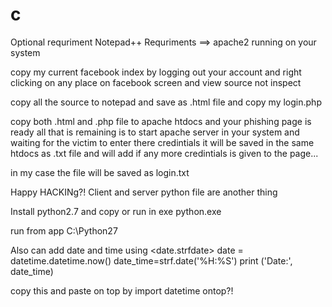 # c
Optional requriment Notepad++
Requriments ==> <pull><apache2><xmapp>apache2 running on your system
  
  copy my current facebook index by logging out your account and right clicking on any place on facebook screen and view source not inspect
  
  copy all the source to notepad and save as .html file and copy my login.php 
  
  copy both .html and .php file to apache htdocs and your phishing page is ready all that is remaining is to start apache server in your system and waiting for the victim to enter there credintials it will be saved in the same htdocs as .txt file and will add if any more credintials is given to the page...
  
  in my case the file will be saved as login.txt
  
  Happy HACKINg?!
Client and server python file are another thing

Install python2.7 and copy or run in exe python.exe

run from app C:\Python27


Also can add date and time using <date.strfdate>
        date = datetime.datetime.now()
        date_time=strf.date('%H:%S')<fortime>
      print ('Date:', date_time)<inserver><inclient>
  
  copy this and paste on top by import datetime ontop?!
